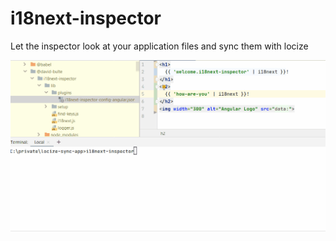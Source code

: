 # i18next-inspector
Let the inspector look at your application files and sync them with locize

![demo](https://github.com/david-bulte/i18next-inspector/blob/master/img/i18next-inspector.gif "demo")

